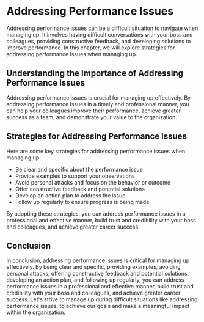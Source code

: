# Addressing Performance Issues

Addressing performance issues can be a difficult situation to navigate when managing up. It involves having difficult conversations with your boss and colleagues, providing constructive feedback, and developing solutions to improve performance. In this chapter, we will explore strategies for addressing performance issues when managing up.

Understanding the Importance of Addressing Performance Issues
-------------------------------------------------------------

Addressing performance issues is crucial for managing up effectively. By addressing performance issues in a timely and professional manner, you can help your colleagues improve their performance, achieve greater success as a team, and demonstrate your value to the organization.

Strategies for Addressing Performance Issues
--------------------------------------------

Here are some key strategies for addressing performance issues when managing up:

* Be clear and specific about the performance issue
* Provide examples to support your observations
* Avoid personal attacks and focus on the behavior or outcome
* Offer constructive feedback and potential solutions
* Develop an action plan to address the issue
* Follow up regularly to ensure progress is being made

By adopting these strategies, you can address performance issues in a professional and effective manner, build trust and credibility with your boss and colleagues, and achieve greater career success.

Conclusion
----------

In conclusion, addressing performance issues is critical for managing up effectively. By being clear and specific, providing examples, avoiding personal attacks, offering constructive feedback and potential solutions, developing an action plan, and following up regularly, you can address performance issues in a professional and effective manner, build trust and credibility with your boss and colleagues, and achieve greater career success. Let's strive to manage up during difficult situations like addressing performance issues, to achieve our goals and make a meaningful impact within the organization.

